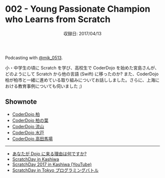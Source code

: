 # 002 - Young Passionate Champion who Learns from Scratch
<div style="text-align: center; padding-bottom: 30px;">収録日: 2017/04/13</div><br>

Podcasting with [@mjk_0513](https://twitter.com/mjk_0513).


小・中学生の頃に Scratch を学び、高校生で CoderDojo を始めた宮島さんが、どのようにして Scratch から他の言語 (Swift) に移ったのか? また、CoderDojo 柏が柏市と一緒に進めている取り組みについてお話ししました。さらに、上海における教育事例についても伺いました ;)

## Shownote

- [CoderDojo 柏](http://www.coderdojo-kashiwa.com/)
- [CoderDojo 柏の葉](http://coderdojo-kashiwa.com/kashiwanoha/)
- [CoderDojo 流山](http://www.code-for-nagareyama.org/?cat=11)
- [CoderDojo 水戸](http://coderdojo-mito.com/)
- [CoderDojo 高田馬場](http://coderdojo-tdbb.com/)

-----------

- [あなたが Dojo に来る理由は何ですか?](https://www.youtube.com/watch?v=gLDue2xb1j8)
- [ScratchDay in Kashiwa](http://sd.coderdojo-kashiwa.com/)
- [ScratchDay 2017 in Kashiwa (YouTube)](https://www.youtube.com/watch?v=LO7fXO1vp1c)
- [ScratchDay in Tokyo プログラミングバトル](http://day.scratch-ja.org/post/115465554182/%E3%83%97%E3%83%AD%E3%82%B0%E3%83%A9%E3%83%9F%E3%83%B3%E3%82%B0%E3%83%90%E3%83%88%E3%83%AB)
